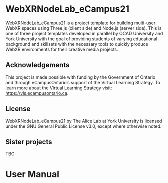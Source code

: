 # WebXRNodeLab_eCampus21

WebXRNodeLab_eCampus21 is a project template for building multi-user WebXR spaces using Three.js (client side) and Node.js (server side). This is one of three project templates developed in parallel by OCAD University and York University with the goal of providing students of varying educational background and skillsets with the necessary tools to quickly produce WebXR environments for their creative media projects.

## Acknowledgements

This project is made possible with funding by the Government of Ontario and through eCampusOntario’s support of the Virtual Learning Strategy. To learn more about the Virtual Learning Strategy visit: https://vls.ecampusontario.ca.

## License

WebXRNodeLab_eCampus21 by The Alice Lab at York University is licensed under the GNU General Public License v3.0, except where otherwise noted.

## Sister projects

TBC

# User Manual

